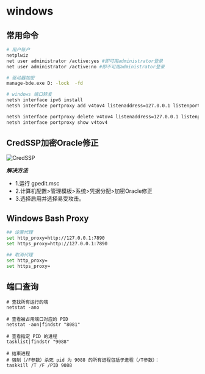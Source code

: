 # windows

## 常用命令

```bash
# 用户账户
netplwiz
net user administrator /active:yes #即可用administrator登录
net user administrator /active:no #即不可用administrator登录

# 驱动器加密
manage-bde.exe D: -lock  -fd

# windows 端口转发
netsh interface ipv6 install
netsh interface portproxy add v4tov4 listenaddress=127.0.0.1 listenport=80 connectaddress=10.10.0.1 connectport=22

netsh interface portproxy delete v4tov4 listenaddress=127.0.0.1 listenport=80
netsh interface portproxy show v4tov4
```

## CredSSP加密Oracle修正

![CredSSP](https://fkwar.oss-cn-beijing.aliyuncs.com/813569BB-E5A9-494C-AE24-03F76B9D8C89.png)

_**解决方法**_

* 1.运行 gpedit.msc
* 2.计算机配置&gt;管理模板&gt;系统&gt;凭据分配&gt;加密Oracle修正
* 3.选择启用并选择易受攻击。

## Windows Bash Proxy

```bash
## 设置代理
set http_proxy=http://127.0.0.1:7890
set https_proxy=http://127.0.0.1:7890

## 取消代理
set http_proxy=
set https_proxy=
```

## 端口查询

```shell
# 查找所有运行的端
netstat -ano

# 查看被占用端口对应的 PID
netstat -aon|findstr "8081"

# 查看指定 PID 的进程
tasklist|findstr "9088"

# 结束进程
# 强制（/F参数）杀死 pid 为 9088 的所有进程包括子进程（/T参数）：
taskkill /T /F /PID 9088
```
